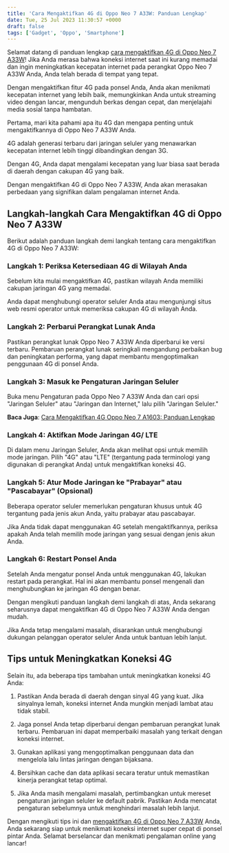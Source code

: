 ```yaml
---
title: 'Cara Mengaktifkan 4G di Oppo Neo 7 A33W: Panduan Lengkap'
date: Tue, 25 Jul 2023 11:30:57 +0000
draft: false
tags: ['Gadget', 'Oppo', 'Smartphone']
---
```


Selamat datang di panduan lengkap [cara mengaktifkan 4G di Oppo Neo 7 A33W](https://blog.ajiekusumadhany.com/cara-mengaktifkan-4g-di-oppo-neo-7-a33w/)! Jika Anda merasa bahwa koneksi internet saat ini kurang memadai dan ingin meningkatkan kecepatan internet pada perangkat Oppo Neo 7 A33W Anda, Anda telah berada di tempat yang tepat.

Dengan mengaktifkan fitur 4G pada ponsel Anda, Anda akan menikmati kecepatan internet yang lebih baik, memungkinkan Anda untuk streaming video dengan lancar, mengunduh berkas dengan cepat, dan menjelajahi media sosial tanpa hambatan.

Pertama, mari kita pahami apa itu 4G dan mengapa penting untuk mengaktifkannya di Oppo Neo 7 A33W Anda.

4G adalah generasi terbaru dari jaringan seluler yang menawarkan kecepatan internet lebih tinggi dibandingkan dengan 3G.

Dengan 4G, Anda dapat mengalami kecepatan yang luar biasa saat berada di daerah dengan cakupan 4G yang baik.

Dengan mengaktifkan 4G di Oppo Neo 7 A33W, Anda akan merasakan perbedaan yang signifikan dalam pengalaman internet Anda.

Langkah-langkah Cara Mengaktifkan 4G di Oppo Neo 7 A33W
-------------------------------------------------------

Berikut adalah panduan langkah demi langkah tentang cara mengaktifkan 4G di Oppo Neo 7 A33W:

### Langkah 1: Periksa Ketersediaan 4G di Wilayah Anda

Sebelum kita mulai mengaktifkan 4G, pastikan wilayah Anda memiliki cakupan jaringan 4G yang memadai.

Anda dapat menghubungi operator seluler Anda atau mengunjungi situs web resmi operator untuk memeriksa cakupan 4G di wilayah Anda.

### Langkah 2: Perbarui Perangkat Lunak Anda

Pastikan perangkat lunak Oppo Neo 7 A33W Anda diperbarui ke versi terbaru. Pembaruan perangkat lunak seringkali mengandung perbaikan bug dan peningkatan performa, yang dapat membantu mengoptimalkan penggunaan 4G di ponsel Anda.

### Langkah 3: Masuk ke Pengaturan Jaringan Seluler

Buka menu Pengaturan pada Oppo Neo 7 A33W Anda dan cari opsi "Jaringan Seluler" atau "Jaringan dan Internet," lalu pilih "Jaringan Seluler."

**Baca Juga**: [Cara Mengaktifkan 4G Oppo Neo 7 A1603: Panduan Lengkap](https://blog.ajiekusumadhany.com/cara-mengaktifkan-4g-oppo-neo-7-a1603/)

### Langkah 4: Aktifkan Mode Jaringan 4G/ LTE

Di dalam menu Jaringan Seluler, Anda akan melihat opsi untuk memilih mode jaringan. Pilih "4G" atau "LTE" (tergantung pada terminologi yang digunakan di perangkat Anda) untuk mengaktifkan koneksi 4G.

### Langkah 5: Atur Mode Jaringan ke "Prabayar" atau "Pascabayar" (Opsional)

Beberapa operator seluler memerlukan pengaturan khusus untuk 4G tergantung pada jenis akun Anda, yaitu prabayar atau pascabayar.

Jika Anda tidak dapat menggunakan 4G setelah mengaktifkannya, periksa apakah Anda telah memilih mode jaringan yang sesuai dengan jenis akun Anda.

### Langkah 6: Restart Ponsel Anda

Setelah Anda mengatur ponsel Anda untuk menggunakan 4G, lakukan restart pada perangkat. Hal ini akan membantu ponsel mengenali dan menghubungkan ke jaringan 4G dengan benar.

Dengan mengikuti panduan langkah demi langkah di atas, Anda sekarang seharusnya dapat mengaktifkan 4G di Oppo Neo 7 A33W Anda dengan mudah.

Jika Anda tetap mengalami masalah, disarankan untuk menghubungi dukungan pelanggan operator seluler Anda untuk bantuan lebih lanjut.

Tips untuk Meningkatkan Koneksi 4G
----------------------------------

Selain itu, ada beberapa tips tambahan untuk meningkatkan koneksi 4G Anda:

1.  Pastikan Anda berada di daerah dengan sinyal 4G yang kuat. Jika sinyalnya lemah, koneksi internet Anda mungkin menjadi lambat atau tidak stabil.
    
2.  Jaga ponsel Anda tetap diperbarui dengan pembaruan perangkat lunak terbaru. Pembaruan ini dapat memperbaiki masalah yang terkait dengan koneksi internet.
    
3.  Gunakan aplikasi yang mengoptimalkan penggunaan data dan mengelola lalu lintas jaringan dengan bijaksana.
    
4.  Bersihkan cache dan data aplikasi secara teratur untuk memastikan kinerja perangkat tetap optimal.
    
5.  Jika Anda masih mengalami masalah, pertimbangkan untuk mereset pengaturan jaringan seluler ke default pabrik. Pastikan Anda mencatat pengaturan sebelumnya untuk menghindari masalah lebih lanjut.
    

Dengan mengikuti tips ini dan [mengaktifkan 4G di Oppo Neo 7 A33W](https://blog.ajiekusumadhany.com/cara-mengaktifkan-4g-di-oppo-neo-7-a33w/) Anda, Anda sekarang siap untuk menikmati koneksi internet super cepat di ponsel pintar Anda. Selamat berselancar dan menikmati pengalaman online yang lancar!